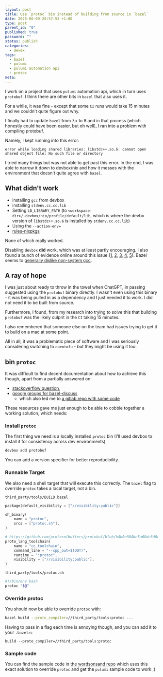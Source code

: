 ```yaml
---
layout: post
title: Use `protoc` bin instead of building from source in `bazel`
date: 2025-06-09 20:57:53 +1:00
type: post
parent_id: "0"
published: true
password: ""
status: publish
categories:
  - devex
tags:
  - bazel
  - pulumi
  - pulumi automation api
  - protoc
meta:
---
```


I work on a project that uses `pulumi` automation api, which in turn uses
`protobuf`. I think there are other bits in `bazel` that also uses it.

For a while, it was fine - except that some `CI` runs would take 15 minutes and
we couldn't quite figure out why.

I finally had to update `bazel` from 7.x to 8 and in that process (which
honestly could have been easier, but oh well), I ran into a problem with
compiling protobuf.

Namely, I kept running into this error:

```
error while loading shared libraries: libstdc++.so.6: cannot open shared object file: No such file or directory
```

I tried many things but was not able to get past this error. In the end, I was
able to narrow it down to devbox/nix and how it messes with the environment that
doesn't quite agree with `bazel`.

## What didn't work

- installing `gcc` from devbox
- installing `stdenv.cc.cc.lib`
- Setting `LD_LIBRARY_PATH` (to
  `<workspace-dir>/.devbox/nix/profile/default/lib`, which is where the devbo
  version of `libstdc++.so.6` is installed by `stdenv.cc.cc.lib`)
- Using the `--action-env=`
- [rules-nixpkgs](https://github.com/tweag/rules_nixpkgs)

None of which really worked.

Disabling `devbox` **did** work, which was at least partly encouraging. I also
found a bunch of evidence online around this issue
([1](https://github.com/bazelbuild/bazel/issues/12978),
[2](https://github.com/jetify-com/devbox/issues/1100),
[3](https://github.com/jetify-com/devbox/issues/1596),
[4](https://github.com/jetify-com/devbox/issues/710),
[5](https://github.com/tweag/rules_nixpkgs/issues/573)). Bazel seems to
[generally dislike non-system gcc](https://discuss.ray.io/t/bazel-protobuf-build-errors-libstdc-with-non-system-gcc/3329).

<!-- more -->

## A ray of hope

I was just about ready to throw in the towel when ChatGPT, in passing suggested
using the `protobuf` binary directly. I wasn't even using this binary - it was
being pulled in as a dependency and I just needed it to work. I did not need it
to be built from source.

Furthermore, I found, from my research into trying to solve this that building
`protobuf` was the likely culprit in the `CI` taking 15 minutes.

I also remembered that someone else on the team had issues trying to get it to
build on a mac at some point.

All in all, it was a problematic piece of software and I was seriously
considering switching to `opentofu` - but they might be using it too.

## bin `protoc`

It was difficult to find decent documentation about how to achieve this though,
apart from a partially answered on:

- [stackoverflow question](https://stackoverflow.com/questions/68918369/is-it-possible-to-use-bazel-without-compiling-protobuf-compiler),
- [google groups for bazel-discuss](https://groups.google.com/g/bazel-discuss/c/3Q_GEqNZrC0)
  - which also led me to
    [a gitlab repo with some code](https://gitlab.com/mvfwd/issue-bazel-protobuf-compile/-/tree/main)

These resources gave me just enough to be able to cobble together a working
solution, which needs:

### Install `protoc`

The first thing we need is a locally installed `protoc` bin (I'll used devbox to
install it for consistency across dev environments)

```bash
devbox add protobuf
```

You can add a version specifier for better reproducibility.

### Runnable Target

We also need a shell target that will execute this correctly. The `bazel` flag
to override `protoc` takes a local target, not a bin.

`third_party/tools/BUILD.bazel`

```python
package(default_visibility = ["//visibility:public"])

sh_binary(
    name = "protoc",
    srcs = ["protoc.sh"],
)

# https://github.com/protocolbuffers/protobuf/blob/b4b0e304be5a68de3d0ee1af9b286f958750f5e4/BUILD#L773
proto_lang_toolchain(
    name = "cc_toolchain",
    command_line = "--cpp_out=$(OUT)",
    runtime = ":protoc",
    visibility = ["//visibility:public"],
)
```

`third_party/tools/protoc.sh`

```bash
#!/bin/env bash
protoc "$@"

```

### Override protoc

You should now be able to override `protoc` with:

```bash
bazel build --proto_compiler=//third_party/tools:protoc ...
```

Having to pass in a flag each time is annoying though, and you can add it to
your `.bazelrc`

```
build --proto_compiler=//third_party/tools:protoc
```

### Sample code

You can find the sample code in
[the wordsonsand repo](https://github.com/drone-ah/wordsonsand) which uses this
exact solution to override `protoc` and get the `pulumi` sample code to work ;)
